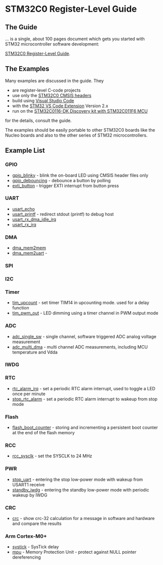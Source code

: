 # STM32C0 Register-Level Guide

## The Guide

... is a single, about 100 pages document which gets you started with STM32 microcontroller software development:

[STM32C0 Register-Level Guide](docs/STM32C0%20Register-Level%20Guide.pdf).

## The Examples

Many examples are discussed in the guide. They

- are register-level C-code projects 
- use only the [STM32C0 CMSIS headers](https://github.com/STMicroelectronics/STM32CubeC0/tree/main/Drivers/CMSIS) 
- build using [Visual Studio Code](https://code.visualstudio.com/) 
- with the [STM32 VS Code Extension](https://marketplace.visualstudio.com/items?itemName=stmicroelectronics.stm32-vscode-extension) Version 2.x
- run on the [STM32C0116-DK Discovery kit with STM32C011F6 MCU](https://www.st.com/en/evaluation-tools/stm32c0116-dk.html)

for the details, consult the guide.

The examples should be easily portable to other STM32C0 boards like the Nucleo boards and also to the other series of STM32 microcontrollers.

## Example List

### GPIO

- [gpio_blinky](https://github.com/FrankBau/stm32c0/tree/main/gpio_blinky/) - blink the on-board LED using CMSIS header files only
- [gpio_debouncing](https://github.com/FrankBau/stm32c0/tree/main/gpio_debouncing/) - debounce a button by polling
- [exti_button](https://github.com/FrankBau/stm32c0/tree/main/exti_button) - trigger EXTI interrupt from button press

### UART

- [usart_echo](https://github.com/FrankBau/stm32c0/tree/main/usart_echo)
- [usart_printf](https://github.com/FrankBau/stm32c0/tree/main/usart_printf) - redirect stdout (printf) to debug host
- [usart_rx_dma_idle_irq](https://github.com/FrankBau/stm32c0/tree/main/usart_rx_dma_idle_irq)
- [usart_rx_irq](https://github.com/FrankBau/stm32c0/tree/main/usart_rx_irq)

### DMA

- [dma_mem2mem](https://github.com/FrankBau/stm32c0/tree/main/dma_mem2mem)
- [dma_mem2uart](https://github.com/FrankBau/stm32c0/tree/main/dma_mem2uart) - 

### SPI

### I2C

### Timer

- [tim_upcount](https://github.com/FrankBau/stm32c0/tree/main/tim_upcount) - set timer TIM14 in upcounting mode. used for a delay function
- [tim_pwm_out](https://github.com/FrankBau/stm32c0/tree/main/tim_pwm_out) - LED dimming using a timer channel in PWM output mode

### ADC

 - [adc_single_sw](https://github.com/FrankBau/stm32c0/tree/main/adc_single_sw) - single channel, software triggered ADC analog voltage measurement
 - [adc_multi_dma](https://github.com/FrankBau/stm32c0/tree/main/adc_multi_dma) - multi channel ADC measurements, including MCU temperature and Vdda

### IWDG

### RTC

- [rtc_alarm_irq](https://github.com/FrankBau/stm32c0/tree/main/rtc_alarm_irq) - set a periodic RTC alarm interrupt, used to toggle a LED once per minute
- [stop_rtc_alarm](https://github.com/FrankBau/stm32c0/tree/main/stop_rtc_alarm) - set a periodic RTC alarm interrupt to wakeup from stop mode

### Flash

- [flash_boot_counter](https://github.com/FrankBau/stm32c0/tree/main/flash_boot_counter) - storing and incrementing a persistent boot counter at the end of the flash memory

### RCC

- [rcc_sysclk](https://github.com/FrankBau/stm32c0/tree/main/rcc_sysclk) - set the SYSCLK to 24 MHz


### PWR

- [stop_uart](https://github.com/FrankBau/stm32c0/tree/main/stop_uart) - entering the stop low-power mode with wakeup from USART1 receive 
- [standby_iwdg](https://github.com/FrankBau/stm32c0/tree/main/standby_iwdg) - entering the standby low-power mode with periodic wakeup by IWDG 


### CRC

- [crc](https://github.com/FrankBau/stm32c0/tree/main/crc) - show crc-32 calculation for a message in software and hardware and compare the results


### Arm Cortex-M0+

- [systick](https://github.com/FrankBau/stm32c0/tree/main/systick) - SysTick delay
- [mpu](https://github.com/FrankBau/stm32c0/tree/main/mpu) - Memory Protection Unit - protect against NULL pointer dereferencing 
